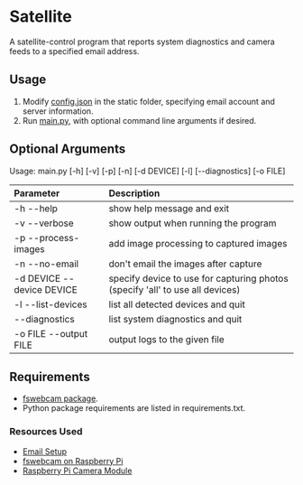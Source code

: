 # Satellite
A satellite-control program that reports system diagnostics and camera feeds
to a specified email address.

## Usage
1. Modify [config.json](./static/config.json) in the static folder, specifying email account and server information.
2. Run [main.py](./main.py), with optional command line arguments if desired.

## Optional Arguments
Usage: main.py [-h] [-v] [-p] [-n] [-d DEVICE] [-l] [--diagnostics] [-o FILE]

| Parameter                 | Description                               |	
| :------------------------ | :---------------------------------------- |
| -h --help                 | show help message and exit                |
| -v --verbose              | show output when running the program      |
| -p --process-images       | add image processing to captured images   |
| -n --no-email             | don't email the images after capture      |
| -d DEVICE --device DEVICE | specify device to use for capturing photos (specify 'all' to use all devices) |
| -l --list-devices         | list all detected devices and quit        |
| --diagnostics             | list system diagnostics and quit          |
| -o FILE --output FILE     | output logs to the given file             |

## Requirements
- [fswebcam package](http://manpages.ubuntu.com/manpages/bionic/man1/fswebcam.1.html).
- Python package requirements are listed in requirements.txt.


### Resources Used
- [Email Setup](https://realpython.com/python-send-email/)
- [fswebcam on Raspberry Pi](https://www.raspberrypi.org/documentation/usage/webcams/)
- [Raspberry Pi Camera Module](https://projects.raspberrypi.org/en/projects/getting-started-with-picamera)